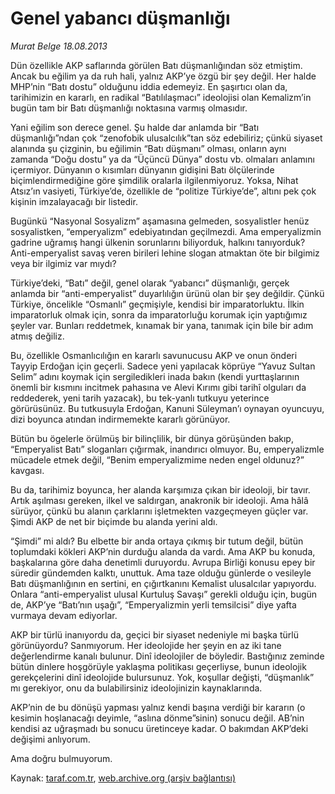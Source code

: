 # Genel yabancı düşmanlığı

*Murat Belge 18.08.2013*

<div class="yazi"><p>Dün özellikle AKP saflarında görülen Batı düşmanlığından söz etmiştim. Ancak bu eğilim ya da ruh hali, yalnız AKP’ye özgü bir şey değil. Her halde MHP’nin “Batı dostu” olduğunu iddia edemeyiz. En şaşırtıcı olan da, tarihimizin en kararlı, en radikal “Batılılaşmacı” ideolojisi olan Kemalizm’in bugün tam bir Batı düşmanlığı noktasına varmış olmasıdır.</p>
<p>Yani eğilim son derece genel. Şu halde dar anlamda bir “Batı düşmanlığı”ndan çok “zenofobik ulusalcılık”tan söz edebiliriz; çünkü siyaset alanında şu çizginin, bu eğilimin “Batı düşmanı” olması, onların aynı zamanda “Doğu dostu” ya da “Üçüncü Dünya” dostu vb. olmaları anlamını içermiyor. Dünyanın o kısımları dünyanın gidişini Batı ölçülerinde biçimlendirmediğine göre  şimdilik  oralarla ilgilenmiyoruz. Yoksa, Nihat Atsız’ın vasiyeti, Türkiye’de, özellikle de “politize Türkiye’de”, altını pek çok kişinin imzalayacağı bir listedir.</p>
<p>Bugünkü “Nasyonal Sosyalizm” aşamasına gelmeden, sosyalistler henüz sosyalistken, “emperyalizm” edebiyatından geçilmezdi. Ama emperyalizmin gadrine uğramış hangi ülkenin sorunlarını biliyorduk, halkını tanıyorduk? Anti-emperyalist savaş veren birileri lehine slogan atmaktan öte bir bilgimiz veya bir ilgimiz var mıydı?</p>
<p>Türkiye’deki, “Batı” değil, genel olarak “yabancı” düşmanlığı, gerçek anlamda bir “anti-emperyalist” duyarlılığın ürünü olan bir şey değildir. Çünkü Türkiye, öncelikle “Osmanlı” geçmişiyle, kendisi bir imparatorluktu. İlkin imparatorluk olmak için, sonra da imparatorluğu korumak için yaptığımız şeyler var. Bunları reddetmek, kınamak bir yana, tanımak için bile bir adım atmış değiliz.</p>
<p>Bu, özellikle Osmanlıcılığın en kararlı savunucusu AKP ve onun önderi Tayyip Erdoğan için geçerli. Sadece yeni yapılacak köprüye “Yavuz Sultan Selim” adını koymak için sergiledikleri inada bakın (kendi yurttaşlarının önemli bir kısmını incitmek pahasına ve Alevi Kırımı gibi tarihî olguları da reddederek, yeni tarih yazacak), bu tek-yanlı tutkuyu yeterince görürüsünüz. Bu tutkusuyla Erdoğan, Kanuni Süleyman’ı oynayan oyuncuyu, dizi boyunca atından indirmemekte kararlı görünüyor.</p>
<p>Bütün bu ögelerle örülmüş bir bilinçlilik, bir dünya görüşünden bakıp, “Emperyalist Batı” sloganları çığırmak, inandırıcı olmuyor. Bu, emperyalizmle mücadele etmek değil, “Benim emperyalizmime neden engel oldunuz?” kavgası.</p>
<p>Bu da, tarihimiz boyunca, her alanda karşımıza çıkan bir ideoloji, bir tavır. Artık aşılması gereken, ilkel ve saldırgan, anakronik bir ideoloji. Ama hâlâ sürüyor, çünkü bu alanın çarklarını işletmekten vazgeçmeyen güçler var. Şimdi AKP de net bir biçimde bu alanda yerini aldı.</p>
<p>“Şimdi” mi aldı? Bu elbette bir anda ortaya çıkmış bir tutum değil, bütün toplumdaki kökleri AKP’nin durduğu alanda da vardı. Ama AKP bu konuda, başkalarına göre daha denetimli duruyordu. Avrupa Birliği konusu epey bir süredir gündemden kalktı, unuttuk. Ama taze olduğu günlerde o vesileyle Batı düşmanlığının en sertini, en çığırtkanını Kemalist ulusalcılar yapıyordu. Onlara “anti-emperyalist ulusal Kurtuluş Savaşı” gerekli olduğu için, bugün de, AKP’ye “Batı’nın uşağı”, “Emperyalizmin yerli temsilcisi” diye yafta vurmaya devam ediyorlar.</p>
<p>AKP bir türlü inanıyordu da, geçici bir siyaset nedeniyle mi başka türlü görünüyordu? Sanmıyorum. Her ideolojide her şeyin en az iki tane değerlendirme kanalı bulunur. Dinî ideolojiler de böyledir. Bastığınız zeminde bütün dinlere hoşgörüyle yaklaşma politikası geçerliyse, bunun ideolojik gerekçelerini dinî ideolojide bulursunuz. Yok, koşullar değişti, “düşmanlık” mı gerekiyor, onu da bulabilirsiniz ideolojinizin kaynaklarında.</p>
<p>AKP’nin de bu dönüşü yapması yalnız kendi başına verdiği bir kararın (o kesimin hoşlanacağı deyimle, “aslına dönme”sinin) sonucu değil. AB’nin kendisi az uğraşmadı bu sonucu üretinceye kadar. O bakımdan AKP’deki değişimi anlıyorum.</p>
<p>Ama doğru bulmuyorum.</p>
</div>

Kaynak: [taraf.com.tr](http://www.taraf.com.tr:80/murat-belge/makale-genel-yabanci-dusmanligi.htm), [web.archive.org (arşiv bağlantısı)](http://web.archive.org/web/20130820012148/http://www.taraf.com.tr:80/murat-belge/makale-genel-yabanci-dusmanligi.htm)
